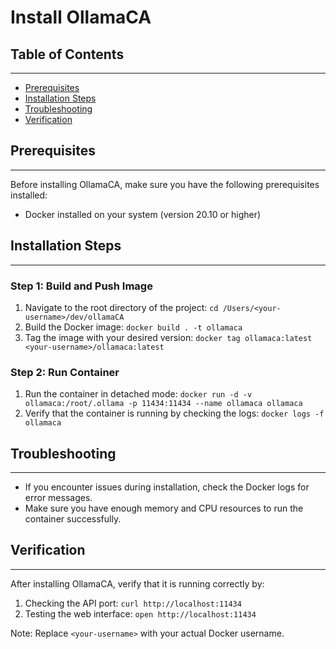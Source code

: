 # Install OllamaCA

## Table of Contents
-----------------

* [Prerequisites](#prerequisites)
* [Installation Steps](#installation-steps)
* [Troubleshooting](#troubleshooting)
* [Verification](#verification)

## Prerequisites
---------------

Before installing OllamaCA, make sure you have the following prerequisites installed:

* Docker installed on your system (version 20.10 or higher)

## Installation Steps
--------------------

### Step 1: Build and Push Image

1. Navigate to the root directory of the project: `cd /Users/<your-username>/dev/ollamaCA`
2. Build the Docker image: `docker build . -t ollamaca`
3. Tag the image with your desired version: `docker tag ollamaca:latest <your-username>/ollamaca:latest`

### Step 2: Run Container

1. Run the container in detached mode: `docker run -d -v ollamaca:/root/.ollama -p 11434:11434 --name ollamaca ollamaca`
2. Verify that the container is running by checking the logs: `docker logs -f ollamaca`

## Troubleshooting
-----------------

* If you encounter issues during installation, check the Docker logs for error messages.
* Make sure you have enough memory and CPU resources to run the container successfully.

## Verification
--------------

After installing OllamaCA, verify that it is running correctly by:

1. Checking the API port: `curl http://localhost:11434`
2. Testing the web interface: `open http://localhost:11434`

Note: Replace `<your-username>` with your actual Docker username.
